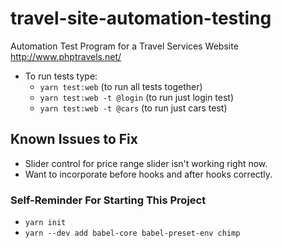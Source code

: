# travel-site-automation-testing
Automation Test Program for a Travel Services Website http://www.phptravels.net/


- To run tests type:
    - `yarn test:web` (to run all tests together)
    - `yarn test:web -t @login` (to run just login test)
    - `yarn test:web -t @cars` (to run just cars test)


## Known Issues to Fix

- Slider control for price range slider isn't working right now.
- Want to incorporate before hooks and after hooks correctly.


### Self-Reminder For Starting This Project
- `yarn init`
- `yarn --dev add babel-core babel-preset-env chimp`
